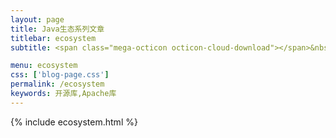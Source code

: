```yaml
---
layout: page
title: Java生态系列文章
titlebar: ecosystem
subtitle: <span class="mega-octicon octicon-cloud-download"></span>&nbsp;&nbsp;

menu: ecosystem
css: ['blog-page.css']
permalink: /ecosystem
keywords: 开源库,Apache库
---
```


{% include ecosystem.html %}
